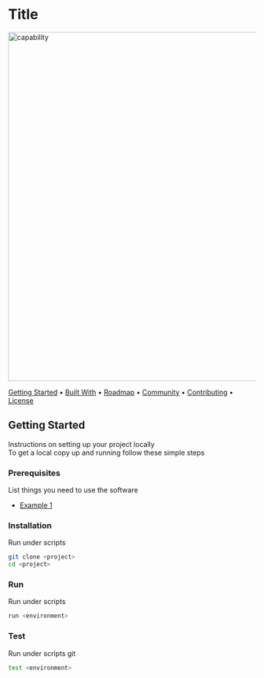 
# Title


<img width="711" alt="capability" src="https://github.com/chayapon-s/kbtg-infra-kampus-bootcamp2024/assets/49383429/a54b3b5d-564c-4f7b-b2cf-5ce1ce09cba1">


<!-- Add Badge Here (https://shields.io/) -->

<a href="#getting-started">Getting Started</a> •
<a href="#built-with">Built With</a> •
<a href="#roadmap">Roadmap</a> •
<a href="#community">Community</a> •
<a href="#contributing">Contributing</a> •
<a href="#license">License</a>

<!-- -- -- -- -- -- -- -- --
 -- -- -- -- -- -- -- -- -- -- -- -- -- -- -->

## Getting Started

Instructions on setting up your project locally  
To get a local copy up and running follow these simple steps

### Prerequisites

List things you need to use the software

- [Example 1]()

### Installation

Run under scripts

```sh
git clone <project>
cd <project>
```

### Run

Run under scripts

```sh
run <environment>
```

### Test

Run under scripts
git 
```sh
test <environment>
```
